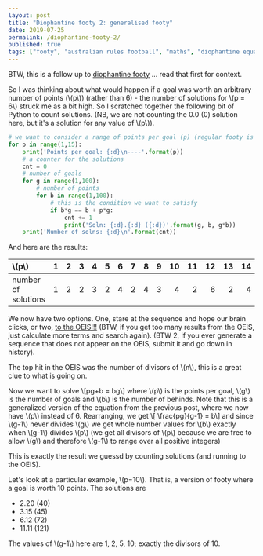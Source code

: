 ```yaml
---
layout: post
title: "Diophantine footy 2: generalised footy"
date: 2019-07-25
permalink: /diophantine-footy-2/
published: true
tags: ["footy", "australian rules football", "maths", "diophantine equations", ]
---
```


BTW, this is a follow up to [diophantine footy](https://smcateer.github.io/diophantine-footy/) ... read that first for context.

So I was thinking about what would happen if a goal was worth an arbitrary number of points (\\(p\\)) (rather than 6) - the number of solutions for \\(p = 6\\) struck me as a bit high. So I scratched together the following bit of Python to count solutions. (NB, we are not counting the 0.0 (0) solution here, but it's a solution for any value of \\(p\\)).

``` python
# we want to consider a range of points per goal (p) (regular footy is 6)
for p in range(1,15):
    print('Points per goal: {:d}\n----'.format(p))
    # a counter for the solutions
    cnt = 0
    # number of goals
    for g in range(1,100):
        # number of points
        for b in range(1,100):
            # this is the condition we want to satisfy
            if b*g == b + p*g:
                cnt += 1
                print('Soln: {:d}.{:d} ({:d})'.format(g, b, g*b))
    print('Number of solns: {:d}\n'.format(cnt))
```

And here are the results:

| \\(p\\)             | 1  | 2  | 3  | 4  | 5  | 6  | 7  | 8  | 9  | 10 | 11 | 12 | 13 | 14 |
| :---                |---:|---:|---:|---:|---:|---:|---:|---:|---:|---:|---:|---:|---:|---:|
| number of solutions | 1  | 2  | 2  | 3  | 2  | 4  | 2  | 4  | 3  | 4  | 2  | 6  | 2  | 4  |


We now have two options. One, stare at the sequence and hope our brain clicks, or two, [to the OEIS!!!][1] (BTW, if you get too many results from the OEIS, just calculate more terms and search again). (BTW 2, if you ever generate a sequence that does not appear on the OEIS, submit it and go down in history).

The top hit in the OEIS was the number of divisors of \\(n\\), this is a great clue to what is going on.

Now we want to solve
\\[pg+b = bg\\]
where \\(p\\) is the points per goal, \\(g\\) is the number of goals and \\(b\\) is the number of behinds. Note that this is a generalized version of the equation from the previous post, where we now have \\(p\\) instead of 6. Rearranging, we get
\\[ \frac{pg}{g-1} = b\\]
and since \\(g-1\\) never divides \\(g\\) we get whole number values for \\(b\\) exactly when \\(g-1\\) divides \\(p\\) (we get all divisors of \\(p\\) because we are free to allow \\(g\\) and therefore \\(g-1\\) to range over all positive integers)

This is exactly the result we guessd by counting solutions (and running to the OEIS).

Let's look at a particular example, \\(p=10\\). That is, a version of footy where a goal is worth 10 points. The solutions are
* 2.20 (40)
* 3.15 (45)
* 6.12 (72)
* 11.11 (121)

The values of \\(g-1\\) here are 1, 2, 5, 10; exactly the divisors of 10.

[1]: https://oeis.org/search?q=1%2C+2%2C+2%2C+3%2C+2%2C+4%2C+2%2C+4%2C+3%2C+4%2C+2%2C+6%2C+2%2C+4&language=english&go=Search
